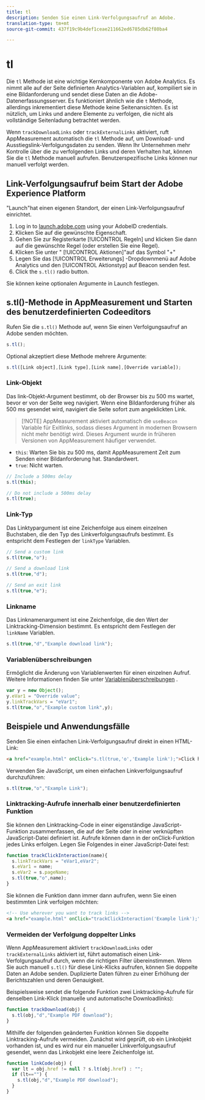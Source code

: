 ```yaml
---
title: tl
description: Senden Sie einen Link-Verfolgungsaufruf an Adobe.
translation-type: tm+mt
source-git-commit: 437f19c9b4def1ceae211662ed6785db62f80ba4

---
```



# tl

Die `tl` Methode ist eine wichtige Kernkomponente von Adobe Analytics. Es nimmt alle auf der Seite definierten Analytics-Variablen auf, kompiliert sie in eine Bildanforderung und sendet diese Daten an die Adobe-Datenerfassungsserver. Es funktioniert ähnlich wie die `t` Methode, allerdings inkrementiert diese Methode keine Seitenansichten. Es ist nützlich, um Links und andere Elemente zu verfolgen, die nicht als vollständige Seitenladung betrachtet werden.

Wenn `trackDownloadLinks` oder `trackExternalLinks` aktiviert, ruft AppMeasurement automatisch die `tl` Methode auf, um Download- und Ausstiegslink-Verfolgungsdaten zu senden. Wenn Ihr Unternehmen mehr Kontrolle über die zu verfolgenden Links und deren Verhalten hat, können Sie die `tl` Methode manuell aufrufen. Benutzerspezifische Links können nur manuell verfolgt werden.

## Link-Verfolgungsaufruf beim Start der Adobe Experience Platform

&quot;Launch&quot;hat einen eigenen Standort, der einen Link-Verfolgungsaufruf einrichtet.

1. Log in to [launch.adobe.com](https://launch.adobe.com) using your AdobeID credentials.
1. Klicken Sie auf die gewünschte Eigenschaft.
1. Gehen Sie zur Registerkarte [!UICONTROL Regeln] und klicken Sie dann auf die gewünschte Regel (oder erstellen Sie eine Regel).
1. Klicken Sie unter &quot; [!UICONTROL Aktionen]&quot;auf das Symbol &quot;+&quot;
1. Legen Sie das [!UICONTROL Erweiterungs] -Dropdownmenü auf Adobe Analytics und den [!UICONTROL Aktionstyp] auf Beacon senden fest.
1. Click the `s.tl()` radio button.

Sie können keine optionalen Argumente in Launch festlegen.

## s.tl()-Methode in AppMeasurement und Starten des benutzerdefinierten Codeeditors

Rufen Sie die `s.tl()` Methode auf, wenn Sie einen Verfolgungsaufruf an Adobe senden möchten.

```js
s.tl();
```

Optional akzeptiert diese Methode mehrere Argumente:

```js
s.tl([Link object],[Link type],[Link name],[Override variable]);
```

### Link-Objekt

Das link-Objekt-Argument bestimmt, ob der Browser bis zu 500 ms wartet, bevor er von der Seite weg navigiert. Wenn eine Bildanforderung früher als 500 ms gesendet wird, navigiert die Seite sofort zum angeklickten Link.

> [!NOTE] AppMeasurement aktiviert automatisch die `useBeacon` Variable für Exitlinks, sodass dieses Argument in modernen Browsern nicht mehr benötigt wird. Dieses Argument wurde in früheren Versionen von AppMeasurement häufiger verwendet.

* `this`: Warten Sie bis zu 500 ms, damit AppMeasurement Zeit zum Senden einer Bildanforderung hat. Standardwert.
* `true`: Nicht warten.

```JavaScript
// Include a 500ms delay
s.tl(this);

// Do not include a 500ms delay
s.tl(true);
```

### Link-Typ

Das Linktypargument ist eine Zeichenfolge aus einem einzelnen Buchstaben, die den Typ des Linkverfolgungsaufrufs bestimmt. Es entspricht dem Festlegen der `linkType` Variablen.

```js
// Send a custom link
s.tl(true,"o");

// Send a download link
s.tl(true,"d");

// Send an exit link
s.tl(true,"e");
```

### Linkname

Das Linknamenargument ist eine Zeichenfolge, die den Wert der Linktracking-Dimension bestimmt. Es entspricht dem Festlegen der `linkName` Variablen.

```js
s.tl(true,"d","Example download link");
```

### Variablenüberschreibungen

Ermöglicht die Änderung von Variablenwerten für einen einzelnen Aufruf. Weitere Informationen finden Sie unter [Variablenüberschreibungen](../../js/overrides.md) .

```js
var y = new Object();
y.eVar1 = "Override value";
y.linkTrackVars = "eVar1";
s.tl(true,"o","Example custom link",y);
```

## Beispiele und Anwendungsfälle

Senden Sie einen einfachen Link-Verfolgungsaufruf direkt in einen HTML-Link:

```HTML
<a href="example.html" onClick="s.tl(true,'o','Example link');">Click here</a>
```

Verwenden Sie JavaScript, um einen einfachen Linkverfolgungsaufruf durchzuführen:

```JavaScript
s.tl(true,"o","Example Link");
```

### Linktracking-Aufrufe innerhalb einer benutzerdefinierten Funktion

Sie können den Linktracking-Code in einer eigenständige JavaScript-Funktion zusammenfassen, die auf der Seite oder in einer verknüpften JavaScript-Datei definiert ist. Aufrufe können dann in der onClick-Funktion jedes Links erfolgen. Legen Sie Folgendes in einer JavaScript-Datei fest:

```JavaScript
function trackClickInteraction(name){
  s.linkTrackVars = "eVar1,eVar2";
  s.eVar1 = name;
  s.eVar2 = s.pageName;
  s.tl(true,"o",name);
}
```

Sie können die Funktion dann immer dann aufrufen, wenn Sie einen bestimmten Link verfolgen möchten:

```HTML
<!-- Use wherever you want to track links -->
<a href="example.html" onClick="trackClickInteraction('Example link');">Click here</a>
```

### Vermeiden der Verfolgung doppelter Links

Wenn AppMeasurement aktiviert `trackDownloadLinks` oder `trackExternalLinks` aktiviert ist, führt automatisch einen Link-Verfolgungsaufruf durch, wenn die richtigen Filter übereinstimmen. Wenn Sie auch manuell `s.tl()` für diese Link-Klicks aufrufen, können Sie doppelte Daten an Adobe senden. Duplizierte Daten führen zu einer Erhöhung der Berichtszahlen und deren Genauigkeit.

Beispielsweise sendet die folgende Funktion zwei Linktracking-Aufrufe für denselben Link-Klick (manuelle und automatische Downloadlinks):

```JavaScript
function trackDownload(obj) {
  s.tl(obj,"d","Example PDF download");
}
```

Mithilfe der folgenden geänderten Funktion können Sie doppelte Linktracking-Aufrufe vermeiden. Zunächst wird geprüft, ob ein Linkobjekt vorhanden ist, und es wird nur ein manueller Linkverfolgungsaufruf gesendet, wenn das Linkobjekt eine leere Zeichenfolge ist.

```JavaScript
function linkCode(obj) {
  var lt = obj.href != null ? s.lt(obj.href) : "";
  if (lt=="") {
    s.tl(obj,"d","Example PDF download");
  }
}
```
